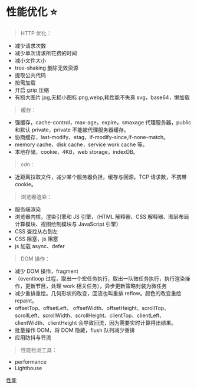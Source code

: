 # 性能优化 ⭐

> HTTP 优化：

- 减少请求次数
- 减少单次请求所花费的时间
- 减小文件大小
- tree-shaking 删除无效资源
- 提取公共代码
- 按需加载
- 开启 gzip 压缩
- 有损大图片 jpg,无损小图标 png,webp,耗性能不失真 svg，base64，懒加载

> 缓存：

- 强缓存，cache-control，max-age，expire。smaxage 代理服务器，public 和默认 private，private 不能被代理服务器缓存。
- 协商缓存，last-modify、etag，if-modify-since,if-none-match。
- memory cache，disk cache，service work cache 等。
- 本地存储，cookie，4KB，web storage，indexDB。

> cdn：

- 近距离拉取文件，减少某个服务器负担，缓存与回源。TCP 请求数，不携带 cookie。

> 浏览器渲染：

- 服务端渲染
- 浏览器内核，渲染引擎和 JS 引擎，（HTML 解释器、CSS 解释器、图层布局计算模块、视图绘制模块与 JavaScript 引擎）
- CSS 查找从右到左
- CSS 阻塞，js 阻塞
- js 加载 async、defer

> DOM 操作：

- 减少 DOM 操作，fragment
- （eventloop 过程，取出一个宏任务执行，取出一队微任务执行，执行渲染操作，更新节目，处理 work 相关任务），异步更新策略封装为微任务
- 减少重排重绘。几何形状的改变，回流也叫重排 reflow。颜色的改变重绘 repaint。
- offsetTop、offsetLeft、 offsetWidth、offsetHeight、scrollTop、scrollLeft、scrollWidth、scrollHeight、clientTop、clientLeft、clientWidth、clientHeight 会导致回流，因为需要实时计算得出结果。
- 批量操作 DOM，将 DOM 隐藏，flush 队列减少重排
- 应用防抖与节流

> 性能检测工具：

- performance
- Lighthouse

[性能](https://yuchengkai.cn/docs/frontend/performance.html)
